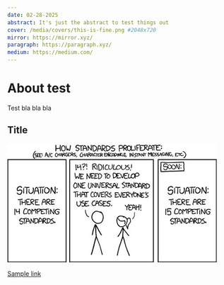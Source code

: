 ```yaml
---
date: 02-28-2025
abstract: It's just the abstract to test things out
cover: /media/covers/this-is-fine.png #2048x720
mirror: https://mirror.xyz/
paragraph: https://paragraph.xyz/
medium: https://medium.com/
---
```

# About test

Test bla bla bla

## Title

![standards](/media/how-standartds-proliferate.png)

[Sample link](https://kmcd.dev/posts/working-with-protobuf-in-2024/)
